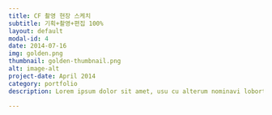 ```yaml
---
title: CF 촬영 현장 스케치
subtitle: 기획+촬영+편집 100%
layout: default
modal-id: 4
date: 2014-07-16
img: golden.png
thumbnail: golden-thumbnail.png
alt: image-alt
project-date: April 2014
category: portfolio
description: Lorem ipsum dolor sit amet, usu cu alterum nominavi lobortis. At duo novum diceret. Tantas apeirian vix et, usu sanctus postulant inciderint ut, populo diceret necessitatibus in vim. Cu eum dicam feugiat noluisse.

---
```

